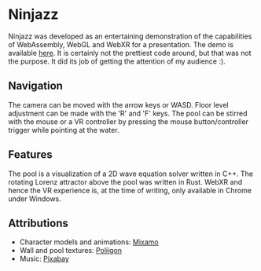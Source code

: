 # Ninjazz

Ninjazz was developed as an entertaining demonstration of the capabilities of WebAssembly, WebGL and WebXR for a presentation. The demo is available [here](https://ninjazz.aztex.eu). It is certainly not the prettiest code around, but that was not the purpose. It did its job of getting the attention of my audience :).

## Navigation

The camera can be moved with the arrow keys or WASD. Floor level adjustment can be made with the 'R' and 'F' keys. The pool can be stirred with the mouse or a VR controller by pressing the mouse button/controller trigger while pointing at the water.

## Features

The pool is a visualization of a 2D wave equation solver written in C++. The rotating Lorenz attractor above the pool was written in Rust. WebXR and hence the VR experience is, at the time of writing, only available in Chrome under Windows.

## Attributions

* Character models and animations: [Mixamo](https://www.mixamo.com/ "Mixamo")
* Wall and pool textures: [Poliigon](https://www.poliigon.com/)
* Music: [Pixabay](https://pixabay.com/music/)